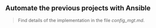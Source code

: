 ## Automate the previous projects with Ansible

> Find details of the implementation in the file *config_mgt.md*.   
 
       
   
  
    
  
 
  
